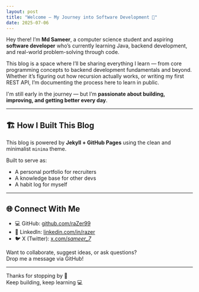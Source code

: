```yaml
---
layout: post
title: "Welcome — My Journey into Software Development 🚀"
date: 2025-07-06
---
```


Hey there! I’m **Md Sameer**, a computer science student and aspiring **software developer** who’s currently learning Java, backend development, and real-world problem-solving through code.

This blog is a space where I’ll be sharing everything I learn — from core programming concepts to backend development fundamentals and beyond. Whether it’s figuring out how recursion actually works, or writing my first REST API, I’m documenting the process here to learn in public.

I'm still early in the journey — but I’m **passionate about building, improving, and getting better every day**.

---

## 🏗️ How I Built This Blog

This blog is powered by **Jekyll + GitHub Pages** using the clean and minimalist `minima` theme.

Built to serve as:
- A personal portfolio for recruiters
- A knowledge base for other devs
- A habit log for myself

---
## 🌐 Connect With Me

- 💻 GitHub: [github.com/raZer99](https://github.com/raZer99)
- 💼 LinkedIn: [linkedin.com/in/razer](https://www.linkedin.com/in/razer/)
- 🐦 X (Twitter): [x.com/_sameer_7_](https://x.com/_sameer_7_)

Want to collaborate, suggest ideas, or ask questions?  
Drop me a message via GitHub!

---

Thanks for stopping by 👋  
Keep building, keep learning 💻

